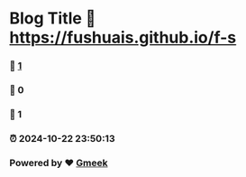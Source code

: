 # Blog Title :link: https://fushuais.github.io/f-s 
### :page_facing_up: [1](https://fushuais.github.io/f-s/tag.html) 
### :speech_balloon: 0 
### :hibiscus: 1 
### :alarm_clock: 2024-10-22 23:50:13 
### Powered by :heart: [Gmeek](https://github.com/Meekdai/Gmeek)
